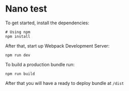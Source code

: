 # Nano test

To get started, install the dependencies:

```
# Using npm
npm install
```

After that, start up Webpack Development Server:

```
npm run dev
```

To build a production bundle run:

```
npm run build
```

After that you will have a ready to deploy bundle at `/dist`
